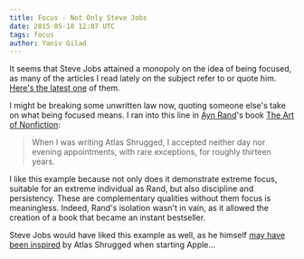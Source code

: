 ```yaml
---
title: Focus - Not Only Steve Jobs
date: 2015-05-18 12:07 UTC
tags: focus
author: Yaniv Gilad
---
```


It seems that Steve Jobs attained a monopoly on the idea of being focused, as many of the articles I read lately on the subject refer to or quote him. [Here's the latest one](http://themindfulbit.com/blog/focus) of them.  

<!-- more -->

I might be breaking some unwritten law now, quoting someone else's take on what being focused means. I ran into this line in [Ayn Rand](http://en.m.wikipedia.org/wiki/Ayn_Rand)'s book [The Art of Nonfiction](http://www.goodreads.com/book/show/2112.The_Art_of_Nonfiction): 

> When I was writing Atlas Shrugged, I accepted neither day nor evening appointments, with rare exceptions, for roughly thirteen years.

I like this example because not only does it demonstrate extreme focus, suitable for an extreme individual as Rand, but also discipline and persistency. These are complementary qualities without them focus is meaningless. Indeed, Rand's  isolation wasn't in vain, as it allowed the creation of a book that became an instant bestseller. 

Steve Jobs would have liked this example as well, as he himself [may have been inspired](http://www.theatlasphere.com/metablog/1325.php) by Atlas Shrugged when starting Apple...